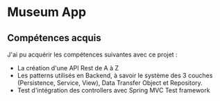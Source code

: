 # Museum App

## Compétences acquis

J'ai pu acquérir les compétences suivantes avec ce projet :

- La création d'une API Rest de A à Z
- Les patterns utilisés en Backend, à savoir le système des 3 couches (Persistence, Service, View), Data Transfer Object et Repository.
- Test d'intégration des controllers avec Spring MVC Test framework